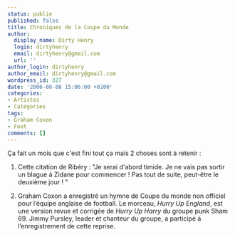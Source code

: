 ```yaml
---
status: publie
published: false
title: Chroniques de la Coupe du Monde
author:
  display_name: Dirty Henry
  login: dirtyhenry
  email: dirtyhenry@gmail.com
  url: ''
author_login: dirtyhenry
author_email: dirtyhenry@gmail.com
wordpress_id: 327
date: '2006-08-08 15:06:00 +0200'
categories:
- Artistes
- Catégories
tags:
- Graham Coxon
- Foot
comments: []
---
```

Ça fait un mois que c'est fini tout ça mais 2 choses sont à retenir :

1. Cette citation de Ribéry : 
<quote>"Je serai d'abord timide. Je ne vais pas sortir un blague à Zidane pour commencer ! Pas tout de suite, peut-être le deuxième jour ! "</quote>

2. Graham Coxon a enregistré un hymne de Coupe du monde non officiel pour l’équipe anglaise de football. Le morceau, *Hurry Up England*, est une version revue et corrigée de *Hurry Up Harry* du groupe punk Sham 69. Jimmy Pursley, leader et chanteur du groupe, a participé à l’enregistrement de cette reprise.
